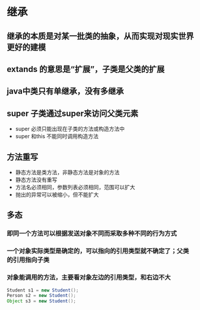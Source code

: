# 继承
## 继承的本质是对某一批类的抽象，从而实现对现实世界更好的建模
## extands 的意思是“扩展”，子类是父类的扩展
## java中类只有单继承，没有多继承
## super 子类通过super来访问父类元素
+ super 必须只能出现在子类的方法或构造方法中
+ super 和this 不能同时调用构造方法
## 方法重写
+ 静态方法是类方法，非静态方法是对象的方法
+ 静态方法没有重写
+ 方法名必须相同，参数列表必须相同，范围可以扩大
+ 抛出的异常可以被缩小，但不能扩大 
## 多态
### 即同一个方法可以根据发送对象不同而采取多种不同的行为方式
### 一个对象实际类型是确定的，可以指向的引用类型就不确定了；父类的引用指向子类
### 对象能调用的方法，主要看对象左边的引用类型，和右边不大
```java
Student s1 = new Student();
Person s2 = new Student();
Object s3 = new Student();
```
